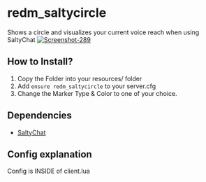 # redm_saltycircle
Shows a circle and visualizes your current voice reach when using SaltyChat
<a href="https://ibb.co/dDRVjKF"><img src="https://i.ibb.co/6FkTrsz/Screenshot-289.png" alt="Screenshot-289" border="0"></a>

## How to Install?
1. Copy the Folder into your resources/ folder
2. Add `ensure redm_saltycircle` to your server.cfg
3. Change the Marker Type & Color to one of your choice.

## Dependencies

* [SaltyChat](https://github.com/v10networkscom/saltychat-redm)

## Config explanation
Config is INSIDE of client.lua
